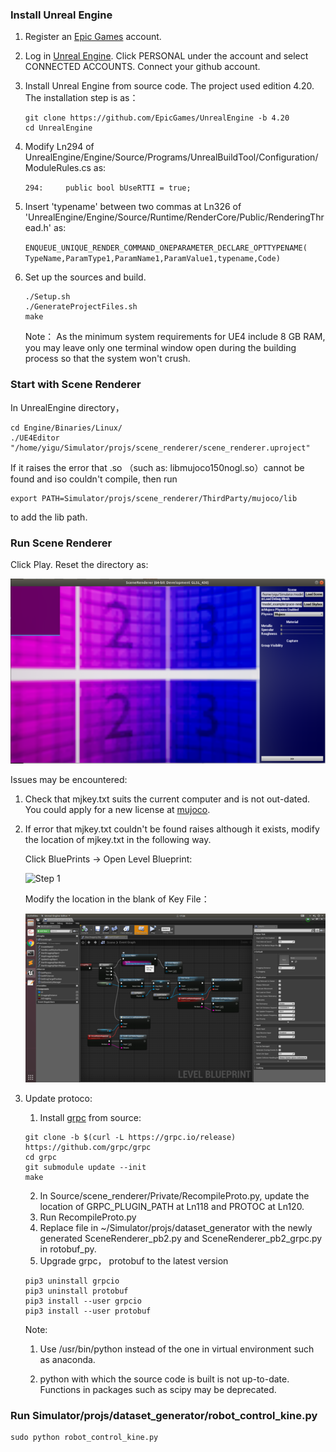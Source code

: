 ### Install Unreal Engine
1. Register an [Epic Games](www.epicgames.com) account.
2. Log in [Unreal Engine](www.unrealengine.com). Click PERSONAL under the account and select CONNECTED ACCOUNTS. Connect your github account.
3. Install Unreal Engine from source code. The project used edition 4.20. The installation step is as：
   ```
   git clone https://github.com/EpicGames/UnrealEngine -b 4.20
   cd UnrealEngine
   ```
4. Modify Ln294 of UnrealEngine/Engine/Source/Programs/UnrealBuildTool/Configuration/ModuleRules.cs as:

   `
   294:		public bool bUseRTTI = true;
   `
5. Insert 'typename' between two commas at Ln326 of 'UnrealEngine/Engine/Source/Runtime/RenderCore/Public/RenderingThread.h' as:

   `
   ENQUEUE_UNIQUE_RENDER_COMMAND_ONEPARAMETER_DECLARE_OPTTYPENAME(
   TypeName,ParamType1,ParamName1,ParamValue1,typename,Code)
   `
6. Set up the sources and build.
   ```
   ./Setup.sh
   ./GenerateProjectFiles.sh
   make
   ```
   Note： As the minimum system requirements for UE4 include 8 GB RAM, you may leave only one terminal window open during the building
   process so that the system won't crush.
 
 ### Start with Scene Renderer
 In UnrealEngine directory，
   ```
   cd Engine/Binaries/Linux/
   ./UE4Editor "/home/yigu/Simulator/projs/scene_renderer/scene_renderer.uproject"
   ```
 If it raises the error that .so （such as: libmujoco150nogl.so）cannot be found and iso couldn't compile, then run 
 ```
 export PATH=Simulator/projs/scene_renderer/ThirdParty/mujoco/lib
 ```
 to add the lib path.
 
 ### Run Scene Renderer
 Click Play. Reset the directory as: 
 
 ![Step 3](Step3.png)
 
 Issues may be encountered:
 1. Check that mjkey.txt suits the current computer and is not out-dated. You could apply for a new license at [mujoco](https://www.roboti.us/license.html).
 2. If error that mjkey.txt couldn't be found raises although it exists, modify the location of mjkey.txt in the following way.
 
    Click BluePrints -> Open Level Blueprint:
    
    ![Step 1](https://github.com/renxinyang/Flexiv_Intern/blob/master/Step1.png)
    
    Modify the location in the blank of Key File：
    
    ![Step 2](Step2.png)
 3. Update protoco:
     1.  Install [grpc](https://github.com/grpc/grpc/blob/master/BUILDING.md) from source:
     ```
     git clone -b $(curl -L https://grpc.io/release) https://github.com/grpc/grpc
     cd grpc
     git submodule update --init
     make
     ```
     2. In Source/scene_renderer/Private/RecompileProto.py, update the location of GRPC_PLUGIN_PATH at Ln118 and PROTOC at Ln120.
     3. Run RecompileProto.py 
     4. Replace file in ~/Simulator/projs/dataset_generator with the newly generated SceneRenderer_pb2.py and SceneRenderer_pb2_grpc.py in rotobuf_py.
     5. Upgrade grpc， protobuf to the latest version
     ```
     pip3 uninstall grpcio
    pip3 uninstall protobuf
    pip3 install --user grpcio
    pip3 install --user protobuf
    ```
    Note:
    1. Use /usr/bin/python instead of the one in virtual environment such as anaconda.
    
    2. python with which the source code is built is not up-to-date. Functions in packages such as scipy may be deprecated.
    
### Run Simulator/projs/dataset_generator/robot_control_kine.py
```
sudo python robot_control_kine.py
```
